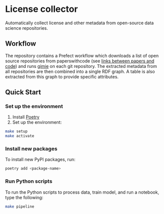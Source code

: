 
# License collector

Automatically collect license and other metadata from open-source data science repositories.

## Workflow

The repository contains a Prefect workflow which downloads a list of open source repositories from paperswithcode (see [links between papers and code](https://paperswithcode.com/about)) and runs [gimie](https://github.com/SDSC-ORD/gimie) on each git repository. The extracted metadata from all repositories are then combined into a single RDF graph. A table is also extracted from this graph to provide specific attributes.

## Quick Start
### Set up the environment
1. Install [Poetry](https://python-poetry.org/docs/#installation)
2. Set up the environment:
```bash
make setup
make activate
```
### Install new packages
To install new PyPI packages, run:
```bash
poetry add <package-name>
```

### Run Python scripts
To run the Python scripts to process data, train model, and run a notebook, type the following:
```bash
make pipeline
```


